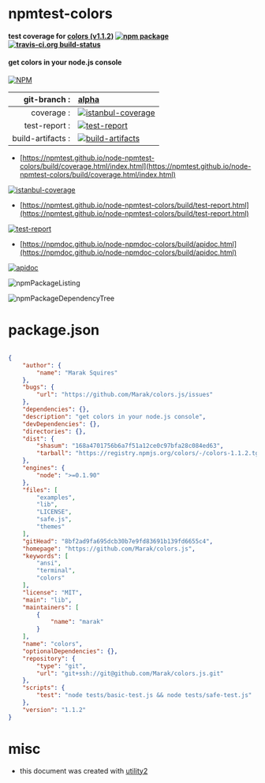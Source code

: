 # npmtest-colors

#### test coverage for  [colors (v1.1.2)](https://github.com/Marak/colors.js)  [![npm package](https://img.shields.io/npm/v/npmtest-colors.svg?style=flat-square)](https://www.npmjs.org/package/npmtest-colors) [![travis-ci.org build-status](https://api.travis-ci.org/npmtest/node-npmtest-colors.svg)](https://travis-ci.org/npmtest/node-npmtest-colors)

#### get colors in your node.js console

[![NPM](https://nodei.co/npm/colors.png?downloads=true&downloadRank=true&stars=true)](https://www.npmjs.com/package/colors)

| git-branch : | [alpha](https://github.com/npmtest/node-npmtest-colors/tree/alpha)|
|--:|:--|
| coverage : | [![istanbul-coverage](https://npmtest.github.io/node-npmtest-colors/build/coverage.badge.svg)](https://npmtest.github.io/node-npmtest-colors/build/coverage.html/index.html)|
| test-report : | [![test-report](https://npmtest.github.io/node-npmtest-colors/build/test-report.badge.svg)](https://npmtest.github.io/node-npmtest-colors/build/test-report.html)|
| build-artifacts : | [![build-artifacts](https://npmtest.github.io/node-npmtest-colors/glyphicons_144_folder_open.png)](https://github.com/npmtest/node-npmtest-colors/tree/gh-pages/build)|

- [https://npmtest.github.io/node-npmtest-colors/build/coverage.html/index.html](https://npmtest.github.io/node-npmtest-colors/build/coverage.html/index.html)

[![istanbul-coverage](https://npmtest.github.io/node-npmtest-colors/build/screenCapture.buildCi.browser.%252Ftmp%252Fbuild%252Fcoverage.lib.html.png)](https://npmtest.github.io/node-npmtest-colors/build/coverage.html/index.html)

- [https://npmtest.github.io/node-npmtest-colors/build/test-report.html](https://npmtest.github.io/node-npmtest-colors/build/test-report.html)

[![test-report](https://npmtest.github.io/node-npmtest-colors/build/screenCapture.buildCi.browser.%252Ftmp%252Fbuild%252Ftest-report.html.png)](https://npmtest.github.io/node-npmtest-colors/build/test-report.html)

- [https://npmdoc.github.io/node-npmdoc-colors/build/apidoc.html](https://npmdoc.github.io/node-npmdoc-colors/build/apidoc.html)

[![apidoc](https://npmdoc.github.io/node-npmdoc-colors/build/screenCapture.buildCi.browser.%252Ftmp%252Fbuild%252Fapidoc.html.png)](https://npmdoc.github.io/node-npmdoc-colors/build/apidoc.html)

![npmPackageListing](https://npmtest.github.io/node-npmtest-colors/build/screenCapture.npmPackageListing.svg)

![npmPackageDependencyTree](https://npmtest.github.io/node-npmtest-colors/build/screenCapture.npmPackageDependencyTree.svg)



# package.json

```json

{
    "author": {
        "name": "Marak Squires"
    },
    "bugs": {
        "url": "https://github.com/Marak/colors.js/issues"
    },
    "dependencies": {},
    "description": "get colors in your node.js console",
    "devDependencies": {},
    "directories": {},
    "dist": {
        "shasum": "168a4701756b6a7f51a12ce0c97bfa28c084ed63",
        "tarball": "https://registry.npmjs.org/colors/-/colors-1.1.2.tgz"
    },
    "engines": {
        "node": ">=0.1.90"
    },
    "files": [
        "examples",
        "lib",
        "LICENSE",
        "safe.js",
        "themes"
    ],
    "gitHead": "8bf2ad9fa695dcb30b7e9fd83691b139fd6655c4",
    "homepage": "https://github.com/Marak/colors.js",
    "keywords": [
        "ansi",
        "terminal",
        "colors"
    ],
    "license": "MIT",
    "main": "lib",
    "maintainers": [
        {
            "name": "marak"
        }
    ],
    "name": "colors",
    "optionalDependencies": {},
    "repository": {
        "type": "git",
        "url": "git+ssh://git@github.com/Marak/colors.js.git"
    },
    "scripts": {
        "test": "node tests/basic-test.js && node tests/safe-test.js"
    },
    "version": "1.1.2"
}
```



# misc
- this document was created with [utility2](https://github.com/kaizhu256/node-utility2)
